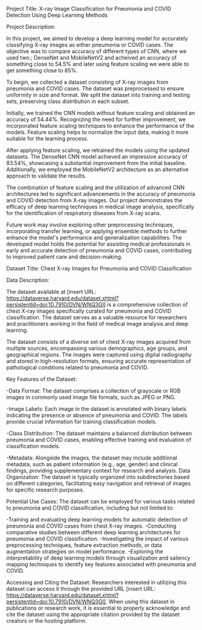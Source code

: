 Project Title: X-ray Image Classification for Pneumonia and COVID Detection Using Deep Learning Methods

Project Description:

In this project, we aimed to develop a deep learning model for accurately classifying X-ray images as either pneumonia or COVID cases. 
The objective was to compare accuracy of different types of CNN, where we used two:; DenseNet and MobileNetV2 and acheived an accuracy of something close to 54.5% and later using feature scaling we were able to get something close to 85%.

To begin, we collected a dataset consisting of X-ray images from pneumonia and COVID cases. The dataset was preprocessed to ensure uniformity in size and format. We split the dataset into training and testing sets, preserving class distribution in each subset.

Initially, we trained the CNN models without feature scaling and obtained an accuracy of 54.44%. Recognizing the need for further improvement, we incorporated feature scaling techniques to enhance the performance of the models. Feature scaling helps to normalize the input data, making it more suitable for the learning process.

After applying feature scaling, we retrained the models using the updated datasets. The DenseNet CNN model achieved an impressive accuracy of 83.54%, showcasing a substantial improvement from the initial baseline. Additionally, we employed the MobileNetV2 architecture as an alternative approach to validate the results.

The combination of feature scaling and the utilization of advanced CNN architectures led to significant advancements in the accuracy of pneumonia and COVID detection from X-ray images. Our project demonstrates the efficacy of deep learning techniques in medical image analysis, specifically for the identification of respiratory diseases from X-ray scans.

Future work may involve exploring other preprocessing techniques, incorporating transfer learning, or applying ensemble methods to further enhance the model's performance and generalization capabilities. The developed model holds the potential for assisting medical professionals in early and accurate detection of pneumonia and COVID cases, contributing to improved patient care and decision-making.

Dataset Title: Chest X-ray Images for Pneumonia and COVID Classification

Data Description:

The dataset available at [insert URL: https://dataverse.harvard.edu/dataset.xhtml?persistentId=doi:10.7910/DVN/WNQ3GI] is a comprehensive collection of chest X-ray images specifically curated for pneumonia and COVID classification. The dataset serves as a valuable resource for researchers and practitioners working in the field of medical image analysis and deep learning.

The dataset consists of a diverse set of chest X-ray images acquired from multiple sources, encompassing various demographics, age groups, and geographical regions. The images were captured using digital radiography and stored in high-resolution formats, ensuring accurate representation of pathological conditions related to pneumonia and COVID.

Key Features of the Dataset:

-Data Format: The dataset comprises a collection of grayscale or RGB images in commonly used image file formats, such as JPEG or PNG.

-Image Labels: Each image in the dataset is annotated with binary labels indicating the presence or absence of pneumonia and COVID. The labels provide crucial information for training classification models.

-Class Distribution: The dataset maintains a balanced distribution between pneumonia and COVID cases, enabling effective training and evaluation of classification models.

-Metadata: Alongside the images, the dataset may include additional metadata, such as patient information (e.g., age, gender) and clinical findings, providing supplementary context for research and analysis.
Data Organization: The dataset is typically organized into subdirectories based on different categories, facilitating easy navigation and retrieval of images for specific research purposes.

Potential Use Cases:
The dataset can be employed for various tasks related to pneumonia and COVID classification, including but not limited to:

-Training and evaluating deep learning models for automatic detection of pneumonia and COVID cases from chest X-ray images.
-Conducting comparative studies between different deep learning architectures for pneumonia and COVID classification.
-Investigating the impact of various preprocessing techniques, feature extraction methods, or data augmentation strategies on model performance.
-Exploring the interpretability of deep learning models through visualization and saliency mapping techniques to identify key features associated with pneumonia and COVID.

Accessing and Citing the Dataset:
Researchers interested in utilizing this dataset can access it through the provided URL [insert URL: https://dataverse.harvard.edu/dataset.xhtml?persistentId=doi:10.7910/DVN/WNQ3GI]. When using this dataset in publications or research work, it is essential to properly acknowledge and cite the dataset using the appropriate citation provided by the dataset creators or the hosting platform.
